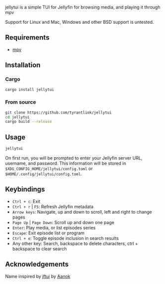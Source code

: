 jellytui is a simple TUI for Jellyfin for browsing media, and playing it through mpv

Support for Linux and Mac, Windows and other BSD support is untested.

## Requirements
- [mpv](https://mpv.io)

## Installation
### Cargo
```sh
cargo install jellytui
```

### From source
```sh
git clone https://github.com/tyrantlink/jellytui
cd jellytui
cargo build --release
```

## Usage
```sh
jellytui
```
On first run, you will be prompted to enter your Jellyfin server URL, username, and password. This information will be stored in `$XDG_CONFIG_HOME/jellytui/config.toml` or `$HOME/.config/jellytui/config.toml`.

## Keybindings
- `Ctrl + c`: Exit
- `Ctrl + r` | `F5`: Refresh Jellyfin metadata
- `Arrow keys`: Navigate, up and down to scroll, left and right to change pages
- `Page Up` | `Page Down`: Scroll up and down one page
- `Enter`: Play media, or list episodes series
- `Escape`: Exit episode list or program
- `Ctrl + e`: Toggle episode inclusion in search results
- Any other key: Search, backspace to delete characters, ctrl + backspace to clear search

## Acknowledgements
Name inspired by [jftui](https://github.com/Aanok/jftui) by [Aanok](https://github.com/Aanok)

